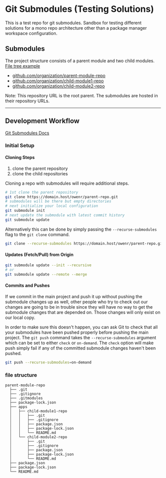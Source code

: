 # Git Submodules (Testing Solutions)

This is a test repo for git submodules. Sandbox for testing different solutions for a mono repo architecture other than a package manager workspace configuration.

## Submodules

The project structure consists of a parent module and two child modules. [File tree example](#file-structure)

- [github.com/organization/parent-module-repo](https://github.com/:owner/:repo)
- [github.com/organization/child-module1-repo](https://github.com/:owner/:repo)
- [github.com/organization/child-module2-repo](https://github.com/:owner/:repo)

Note: This repository URL is the root parent. The submodules are hosted in their repository URLs.

---

## Development Workflow

[Git Submodules Docs](https://git-scm.com/book/en/v2/Git-Tools-Submodules)

### Initial Setup

#### Cloning Steps

1. clone the parent repository
2. clone the child repositories

Cloning a repo with submodules will require additional steps.

```bash
# 1st clone the parent repository
git clone https://domain.host/owenr/parent-repo.git
# submodules will be there but empty directories
# next initialize your local configuration
git submodule init
# next update the submodule with latest commit history
git submodule update
```

Alternatively this can be done by simply passing the `--recurse-submodules` flag to the `git clone` command.

 ```bash
 git clone --recurse-submodules https://domain.host/owenr/parent-repo.git
 ```
 
 #### Updates (Fetch/Pull) from Origin

 ```bash
 git submodule update --init --recursive
 # or
 git submodule update --remote --merge
 ```

 #### Commits and Pushes

If we commit in the main project and push it up without pushing the submodule changes up as well, other people who try to check out our changes are going to be in trouble since they will have no way to get the submodule changes that are depended on. Those changes will only exist on our local copy.

In order to make sure this doesn't happen, you can ask Git to check that all your submodules have been pushed properly before pushing the main project. The `git push` command takes the `--recurse-submodules` argument which can be set to either `check` or `on-demand`. The `check` option will make push simply fail if any of the committed submodule changes haven't been pushed.

```bash
git push --recurse-submodules=on-demand
```

### file structure

```stdout
parent-module-repo
  ├── .git
  ├── .gitignore
  ├── .gitmodules
  ├── package-lock.json
  ├── apps
  │   ├── child-module1-repo
  │   │   ├── .git
  │   │   ├── .gitignore
  │   │   ├── package.json
  │   │   ├── package-lock.json
  │   │   └── README.md
  │   └── child-module2-repo
  │       ├── .git
  │       ├── .gitignore
  │       ├── package.json
  │       ├── package-lock.json
  │       └── README.md
  ├── package.json
  ├── package-lock.json
  └── README.md
```
